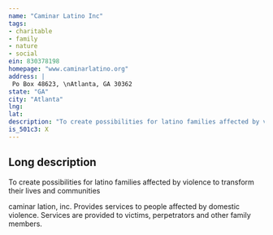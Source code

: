 ```yaml
---
name: "Caminar Latino Inc"
tags:
- charitable
- family
- nature
- social
ein: 830378198
homepage: "www.caminarlatino.org"
address: |
 Po Box 48623, \nAtlanta, GA 30362
state: "GA"
city: "Atlanta"
lng: 
lat: 
description: "To create possibilities for latino families affected by violence to transform their lives and communities"
is_501c3: X
---
```


## Long description

To create possibilities for latino families affected by violence to transform their lives and communities
  
  caminar lation, inc. Provides services to people affected by domestic violence. Services are provided to victims, perpetrators and other family members. 
